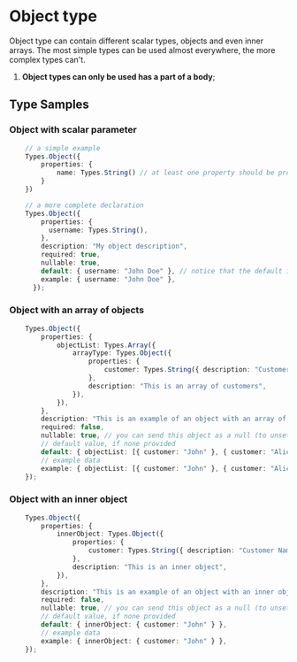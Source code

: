 # Object type

Object type can contain different scalar types, objects and even inner arrays. The most simple types can be used almost everywhere, the more complex types can't.

1. **Object types can only be used has a part of a body**;

## Type Samples

### Object with scalar parameter

```ts
    // a simple example
    Types.Object({
        properties: {
            name: Types.String() // at least one property should be provided
        }
    })

    // a more complete declaration
    Types.Object({
        properties: {
          username: Types.String(),
        },
        description: "My object description",
        required: true,
        nullable: true,
        default: { username: "John Doe" }, // notice that the default is an object
        example: { username: "John Doe" },
      });
```

### Object with an array of objects

```ts
    Types.Object({
        properties: {
            objectList: Types.Array({
                arrayType: Types.Object({
                    properties: {
                        customer: Types.String({ description: "Customer Name" }),
                    },
                    description: "This is an array of customers",
                }),
            }),
        },
        description: "This is an example of an object with an array of objects",
        required: false, 
        nullable: true, // you can send this object as a null (to unset it in a PUT request)
        // default value, if none provided
        default: { objectList: [{ customer: "John" }, { customer: "Alice" }] },
        // example data
        example: { objectList: [{ customer: "John" }, { customer: "Alice" }] },
    });                         
```

### Object with an inner object

```ts
    Types.Object({
        properties: {
            innerObject: Types.Object({
                properties: {
                    customer: Types.String({ description: "Customer Name" }),
                },
                description: "This is an inner object",
            }),
        },
        description: "This is an example of an object with an inner object",
        required: false,
        nullable: true, // you can send this object as a null (to unset it in a PUT request)
        // default value, if none provided
        default: { innerObject: { customer: "John" } },
        // example data
        example: { innerObject: { customer: "John" } },
    });     
```
